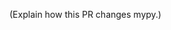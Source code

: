 <!-- If this pull request fixes an issue, add "Fixes #NNN" with the issue number. -->

(Explain how this PR changes mypy.)

<!--
Checklist:
- Read the [Contributing Guidelines](https://github.com/python/mypy/blob/main/CONTRIBUTING.md)
- Add tests for all changed behaviour.
- If you can't add a test, please explain why and how you verified your changes work.
- Make sure CI passes.
- Please do not force push to the PR once it has been reviewed.
-->
